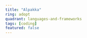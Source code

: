 ```yaml
---
title: "Alpakka"
ring: adopt
quadrant: languages-and-frameworks
tags: [coding]
featured: false
---
```

